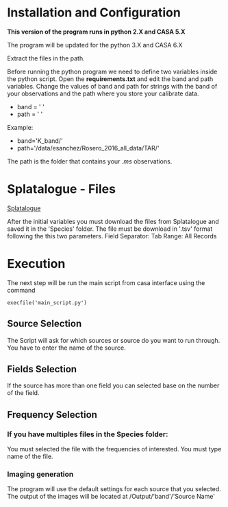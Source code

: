 

# Installation and Configuration 

**This version of the program runs in python 2.X and CASA 5.X**

The program will be updated for the python 3.X and CASA 6.X

Extract the files in the path. 

Before running the python program we need to define two variables inside the python script. 
Open the **requirements.txt** and edit the band and path variables. Change the values of band and path for strings with the band of your observations and the path where you store your calibrate data.
 

* band = ' '
* path = ' '

Example: 

* band='K_band/'
* path='/data/esanchez/Rosero_2016_all_data/TAR/'

The path is the folder that contains your *.ms* observations.  

# Splatalogue - Files
[Splatalogue](https://www.cv.nrao.edu/php/splat/index.php)

After the initial variables you must download the files from Splatalogue and saved it in the 'Species' folder. The file must be download in '.tsv' format following the this two parameters. Field Separator: Tab
Range: All Records

# Execution

The next step will be run the main script from casa interface using the command
```
execfile('main_script.py')
```
## Source Selection

The Script will ask for which sources or source do you want to run through. You have to enter the name of the source.

## Fields Selection

If the source has more than one field you can selected base on the number of the field.  

## Frequency Selection

### If you have multiples files in the **Species** folder:
 
You must selected the file with the frequencies of interested. You must type name of the file.

### Imaging generation

The program will use the default  settings for each source that you selected. The output of the images will be located at /Output/'band'/'Source Name'

